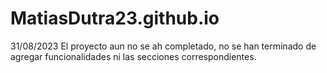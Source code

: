 # MatiasDutra23.github.io
31/08/2023 El proyecto aun no se ah completado, no se han terminado de agregar funcionalidades ni las secciones correspondientes. 